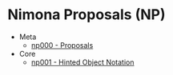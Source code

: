 # Nimona Proposals (NP)

* Meta
  * [np000 - Proposals](np000-proposals.md)
* Core
  * [np001 - Hinted Object Notation](np001-hinted-object-notation.md)
